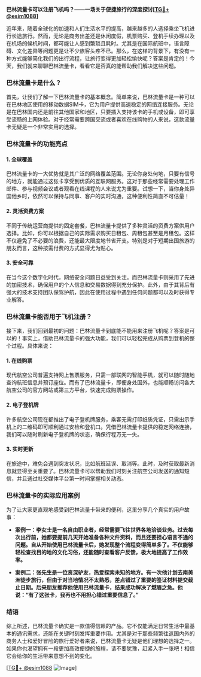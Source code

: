**巴林流量卡可以注册飞机吗？——一场关于便捷旅行的深度探讨[[TG💪+ @esim1088](https://t.me/s/esim1088)]**

近年来，随着全球化的加速和人们生活水平的提高，越来越多的人选择乘坐飞机进行长途旅行。然而，无论是商务出差还是休闲度假，机票购买、登机手续办理以及在机场的候机时间，都可能让人感到繁琐且耗时。尤其是在国际航班中，语言障碍、文化差异等问题更是让不少旅客头疼不已。那么，在这样的背景下，有没有一种方式能够简化我们的出行流程，让旅行变得更加轻松愉快呢？答案是肯定的！今天，我们就来聊聊巴林流量卡，看看它是否真的能帮助我们解决这些问题。

### 巴林流量卡是什么？

首先，让我们了解一下巴林流量卡的基本概念。简单来说，巴林流量卡是一种可以在巴林地区使用的移动数据SIM卡，它为用户提供高速稳定的网络连接服务。无论是在巴林国内还是前往其他国家和地区，只要插入支持该卡的手机或设备，即可享受流畅的上网体验。对于经常需要跨国交流或者喜欢在线购物的人来说，这款流量卡无疑是一个非常实用的选择。

### 巴林流量卡的功能亮点

#### 1. **全球覆盖**
   巴林流量卡的一大优势就是其广泛的网络覆盖范围。无论你身处何地，只要有信号的地方，就能通过这张卡享受到优质的互联网服务。这对于那些经常需要处理工作邮件、参与视频会议或者观看在线课程的人来说尤为重要。试想一下，当你身处异国他乡时，依然可以保持与同事、客户的实时沟通，这种便利性简直不可估量！

#### 2. **灵活资费方案**
   不同于传统运营商提供的固定套餐，巴林流量卡提供了多种灵活的资费方案供用户选择。比如，你可以根据自己的实际需求购买日租包、周租包甚至是月租包。这样不仅避免了不必要的浪费，还能最大限度地节省开支。特别是对于短期出国旅游的朋友而言，这种按需付费的方式显得尤为贴心。

#### 3. **安全可靠**
   在当今这个数字化时代，网络安全问题日益受到关注。而巴林流量卡则采用了先进的加密技术，确保用户的个人信息和交易数据得到充分保护。此外，由于其背后有强大的技术支持团队保驾护航，因此在使用过程中遇到任何问题都可以及时获得专业解答。

### 巴林流量卡能否用于飞机注册？

接下来，我们回到最初的问题：巴林流量卡到底能不能用来注册飞机呢？答案是可以的！事实上，借助巴林流量卡的强大功能，我们可以轻松完成从购票到登机的整个过程。具体来说：

#### 1. **在线购票**
   现代航空公司普遍支持网上售票服务，只需一部联网的智能手机，就可以随时随地查询航班信息并预订座位。而有了巴林流量卡，即便身处国外，也能顺畅访问各大航空公司的官方网站或第三方平台，快速完成购票操作。

#### 2. **电子登机牌**
   许多航空公司现在都推出了电子登机牌服务，乘客无需打印纸质凭证，只需出示手机上的二维码即可顺利通过安检和登机口。凭借巴林流量卡提供的稳定网络连接，我们可以随时刷新电子登机牌的状态，确保行程万无一失。

#### 3. **实时更新**
   在旅途中，难免会遇到突发状况，比如航班延误、取消等。此时，及时获取最新消息就显得至关重要了。巴林流量卡可以帮助我们时刻关注航空公司发送的通知短信，并且通过社交媒体平台第一时间掌握相关动态。

### 巴林流量卡的实际应用案例

为了让大家更直观地感受到巴林流量卡带来的便利，这里分享几个真实的用户故事：

- **案例一：李女士是一名自由职业者，经常需要飞往世界各地洽谈业务。过去每次出行前，她都要提前几天开始准备各种文件资料，而且还要担心语言不通的问题。自从开始使用巴林流量卡后，她发现整个流程变得简单多了。不仅能够轻松查找目的地的文化习俗，还能随时查看客户反馈，极大地提高了工作效率。**

- **案例二：张先生是一位资深驴友，热爱探索未知的地方。有一次他计划去南美洲徒步旅行，但由于对当地情况不太熟悉，差点错过了重要的签证材料提交截止日期。后来朋友推荐他使用巴林流量卡，结果成功解决了燃眉之急。他说：“有了这张卡，我再也不用担心错过重要信息了。”**

### 结语

综上所述，巴林流量卡确实是一款值得信赖的产品。它不仅能满足日常生活中最基本的通讯需求，还能在关键时刻发挥重要作用。尤其是对于那些频繁往返国内外的商务人士和爱好冒险的旅行爱好者来说，巴林流量卡无疑是他们理想的选择之一。如果你也渴望拥有一段更加高效便捷的旅程，请不要犹豫，赶紧入手一张吧！相信它会给你的生活带来意想不到的变化。

[[TG💪+ @esim1088](https://t.me/s/esim1088) ![Image](https://i.postimg.cc/4NQfJmqS/Snipaste-2025-05-13-00-14-12.png)]